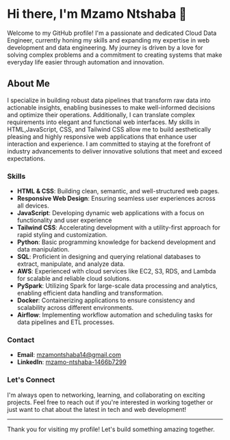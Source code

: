# Hi there, I'm Mzamo Ntshaba 👋

Welcome to my GitHub profile! I'm a passionate and dedicated Cloud Data Engineer, currently honing my skills and expanding my expertise in web development and data engineering. My journey is driven by a love for solving complex problems and a commitment to creating systems that make everyday life easier through automation and innovation.

## About Me

I specialize in building robust data pipelines that transform raw data into actionable insights, enabling businesses to make well-informed decisions and optimize their operations. Additionally, I can translate complex requirements into elegant and functional web interfaces. My skills in HTML,JavaScript, CSS, and Tailwind CSS allow me to build aesthetically pleasing and highly responsive web applications that enhance user interaction and experience. I am committed to staying at the forefront of industry advancements to deliver innovative solutions that meet and exceed expectations.

### Skills

- **HTML & CSS**: Building clean, semantic, and well-structured web pages.
- **Responsive Web Design**: Ensuring seamless user experiences across all devices.
- **JavaScript**: Developing dynamic web applications with a focus on functionality and user experience
- **Tailwind CSS**: Accelerating development with a utility-first approach for rapid styling and customization.
- **Python**: Basic programming knowledge for backend development and data manipulation.
- **SQL**: Proficient in designing and querying relational databases to extract, manipulate, and analyze data.
- **AWS**: Experienced with cloud services like EC2, S3, RDS, and Lambda for scalable and reliable cloud solutions.
- **PySpark**: Utilizing Spark for large-scale data processing and analytics, enabling efficient data handling and transformation.
- **Docker**: Containerizing applications to ensure consistency and scalability across different environments.
- **Airflow**: Implementing workflow automation and scheduling tasks for data pipelines and ETL processes.

### Contact

- **Email**: [mzamontshaba14@gmail.com](mailto:mzamontshaba14@gmail.com)
- **LinkedIn**: [mzamo-ntshaba-1466b7299](https://www.linkedin.com/in/mzamo-ntshaba-1466b7299/)

### Let's Connect

I'm always open to networking, learning, and collaborating on exciting projects. Feel free to reach out if you're interested in working together or just want to chat about the latest in tech and web development!

---

Thank you for visiting my profile! Let's build something amazing together.

